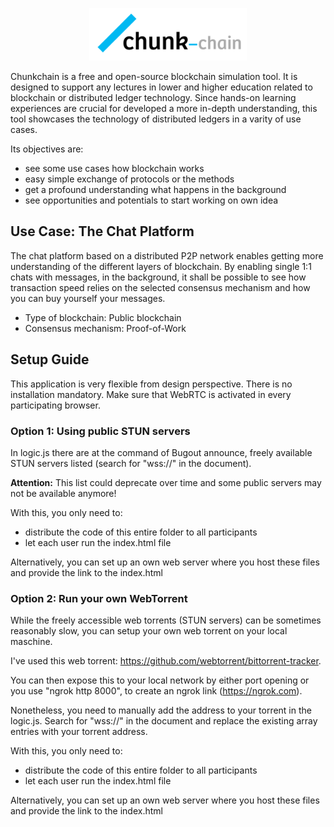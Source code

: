 <p align="center">
	<img src="assets/ChunkChain_Logo.svg" width="50%" />
</p>


Chunkchain is a free and open-source blockchain simulation tool. It is designed to support any lectures in lower and higher education related to blockchain or distributed ledger technology. Since hands-on learning experiences are crucial for developed a more in-depth understanding, this tool showcases the technology of distributed ledgers in a varity of use cases.

Its objectives are:

* see some use cases how blockchain works
* easy simple exchange of protocols or the methods
* get a profound understanding what happens in the background
* see opportunities and potentials to start working on own idea

## Use Case: The Chat Platform

The chat platform based on a distributed P2P network enables getting more understanding of the different layers of blockchain. By enabling single 1:1 chats with messages, in the background, it shall be possible to see how transaction speed relies on the selected consensus mechanism and how you can buy yourself your messages.

* Type of blockchain: Public blockchain
* Consensus mechanism: Proof-of-Work

## Setup Guide

This application is very flexible from design perspective. There is no installation mandatory. Make sure that WebRTC is activated in every participating browser.

### Option 1: Using public STUN servers

In logic.js there are at the command of Bugout announce, freely available STUN servers listed (search for "wss://" in the document).

**Attention:** This list could deprecate over time and some public servers may not be available anymore!

With this, you only need to:

* distribute the code of this entire folder to all participants
* let each user run the index.html file

Alternatively, you can set up an own web server where you host these files and provide the link to the index.html

### Option 2: Run your own WebTorrent

While the freely accessible web torrents (STUN servers) can be sometimes reasonably slow, you can setup your own web torrent on your local maschine.

I've used this web torrent: https://github.com/webtorrent/bittorrent-tracker.

You can then expose this to your local network by either port opening or you use "ngrok http 8000", to create an ngrok link (https://ngrok.com).

Nonetheless, you need to manually add the address to your torrent in the logic.js. Search for "wss://" in the document and replace the existing array entries with your torrent address.

With this, you only need to:

* distribute the code of this entire folder to all participants
* let each user run the index.html file

Alternatively, you can set up an own web server where you host these files and provide the link to the index.html
